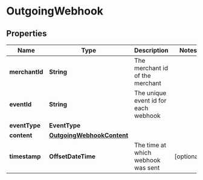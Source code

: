 

# OutgoingWebhook


## Properties

| Name | Type | Description | Notes |
|------------ | ------------- | ------------- | -------------|
|**merchantId** | **String** | The merchant id of the merchant |  |
|**eventId** | **String** | The unique event id for each webhook |  |
|**eventType** | **EventType** |  |  |
|**content** | [**OutgoingWebhookContent**](OutgoingWebhookContent.md) |  |  |
|**timestamp** | **OffsetDateTime** | The time at which webhook was sent |  [optional] |



